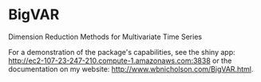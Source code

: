 BigVAR
======

Dimension Reduction Methods for Multivariate Time Series


For a demonstration of the package's capabilities, see the shiny app: http://ec2-107-23-247-210.compute-1.amazonaws.com:3838 or the documentation on my website: http://www.wbnicholson.com/BigVAR.html.
